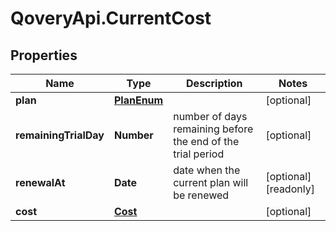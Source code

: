 # QoveryApi.CurrentCost

## Properties

Name | Type | Description | Notes
------------ | ------------- | ------------- | -------------
**plan** | [**PlanEnum**](PlanEnum.md) |  | [optional] 
**remainingTrialDay** | **Number** | number of days remaining before the end of the trial period | [optional] 
**renewalAt** | **Date** | date when the current plan will be renewed | [optional] [readonly] 
**cost** | [**Cost**](Cost.md) |  | [optional] 



